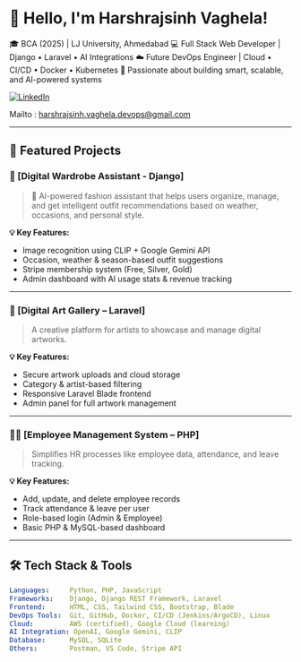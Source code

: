 # 👋 Hello, I'm Harshrajsinh Vaghela!

🎓 BCA (2025) | LJ University, Ahmedabad
💻 Full Stack Web Developer | Django • Laravel • AI Integrations
☁️ Future DevOps Engineer | Cloud • CI/CD • Docker • Kubernetes
📌 Passionate about building smart, scalable, and AI-powered systems

[![LinkedIn](https://img.shields.io/badge/LinkedIn-blue?logo=linkedin\&style=flat\&labelColor=blue)](https://www.linkedin.com/in/harshrajsinh-vaghela-a38bba300/)

Mailto : [harshrajsinh.vaghela.devops@gmail.com](mailto:harshrajsinh.vaghela.devops@gmail.com)

---

## 🚀 Featured Projects

### 🧠 \[Digital Wardrobe Assistant - Django]

> 🧥 AI-powered fashion assistant that helps users organize, manage, and get intelligent outfit recommendations based on weather, occasions, and personal style.

**💡 Key Features:**

* Image recognition using CLIP + Google Gemini API
* Occasion, weather & season-based outfit suggestions
* Stripe membership system (Free, Silver, Gold)
* Admin dashboard with AI usage stats & revenue tracking

---

### 🎨 \[Digital Art Gallery – Laravel]

> A creative platform for artists to showcase and manage digital artworks.

**💡 Key Features:**

* Secure artwork uploads and cloud storage
* Category & artist-based filtering
* Responsive Laravel Blade frontend
* Admin panel for full artwork management

---

### 👨‍💼 \[Employee Management System – PHP]

> Simplifies HR processes like employee data, attendance, and leave tracking.

**💡 Key Features:**

* Add, update, and delete employee records
* Track attendance & leave per user
* Role-based login (Admin & Employee)
* Basic PHP & MySQL-based dashboard

---

## 🛠️ Tech Stack & Tools

```yaml
Languages:     Python, PHP, JavaScript
Frameworks:    Django, Django REST Framework, Laravel
Frontend:      HTML, CSS, Tailwind CSS, Bootstrap, Blade
DevOps Tools:  Git, GitHub, Docker, CI/CD (Jenkins/ArgoCD), Linux
Cloud:         AWS (certified), Google Cloud (learning)
AI Integration: OpenAI, Google Gemini, CLIP
Database:      MySQL, SQLite
Others:        Postman, VS Code, Stripe API 
```
